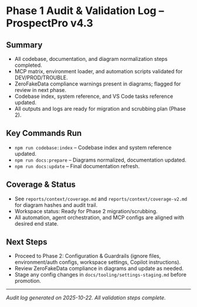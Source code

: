 # Phase 1 Audit & Validation Log – ProspectPro v4.3

## Summary

- All codebase, documentation, and diagram normalization steps completed.
- MCP matrix, environment loader, and automation scripts validated for DEV/PROD/TROUBLE.
- ZeroFakeData compliance warnings present in diagrams; flagged for review in next phase.
- Codebase index, system reference, and VS Code tasks reference updated.
- All outputs and logs are ready for migration and scrubbing plan (Phase 2).

## Key Commands Run

- `npm run codebase:index` – Codebase index and system reference updated.
- `npm run docs:prepare` – Diagrams normalized, documentation updated.
- `npm run docs:update` – Final documentation refresh.

## Coverage & Status

- See `reports/context/coverage.md` and `reports/context/coverage-v2.md` for diagram hashes and audit trail.
- Workspace status: Ready for Phase 2 migration/scrubbing.
- All automation, agent orchestration, and MCP configs are aligned with desired end state.

## Next Steps

- Proceed to Phase 2: Configuration & Guardrails (ignore files, environment/auth configs, workspace settings, Copilot instructions).
- Review ZeroFakeData compliance in diagrams and update as needed.
- Stage any config changes in `docs/tooling/settings-staging.md` before promotion.

---

_Audit log generated on 2025-10-22. All validation steps complete._
